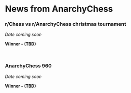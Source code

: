 # News from AnarchyChess

### **r/Chess vs r/AnarchyChess christmas tournament** <br>

*Date coming soon*

**Winner - (TBD)**

<br>

### **AnarchyChess 960**

*Date coming soon*

**Winner - (TBD)**